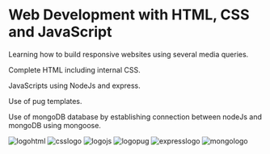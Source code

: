 # Web Development with HTML, CSS and JavaScript 
Learning how to build responsive websites using several media queries.

Complete HTML including internal CSS.

JavaScripts using NodeJs and express.

Use of pug templates.

Use of mongoDB database by establishing connection between nodeJs and mongoDB using mongoose.

![logohtml](https://user-images.githubusercontent.com/68140375/117400913-33a27b00-af21-11eb-8a47-9bb3e4707cba.png)
![csslogo](https://user-images.githubusercontent.com/68140375/117400925-3604d500-af21-11eb-9003-8b21a0f63abb.png)
![logojs](https://user-images.githubusercontent.com/68140375/117400919-34d3a800-af21-11eb-81ac-7617981218ec.png)
![logopug](https://user-images.githubusercontent.com/68140375/117400921-356c3e80-af21-11eb-9efc-e2fc331722cc.jpg)
![expresslogo](https://user-images.githubusercontent.com/68140375/117400928-369d6b80-af21-11eb-95f2-1e509f309b63.png)
![mongologo](https://user-images.githubusercontent.com/68140375/117400922-3604d500-af21-11eb-9a7f-e92c16dd6c34.png)

